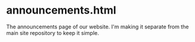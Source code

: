 announcements.html
==================

The announcements page of our website. I'm making it separate from the main site repository to keep it simple.
